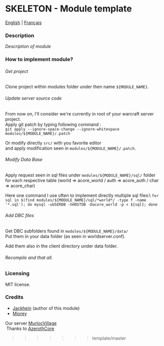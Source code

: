 # SKELETON - Module template

[English](README.md) | [Français](README_FR.md)

### Description

*Description of module*

### How to implement module?

###### Get project

Clone project within modules folder under then name `${MODULE_NAME}`.

###### Update server source code

From now on, I'll consider we're currently in root of your warcraft server project.\
Apply git patch by typing following command :\
`git apply --ignore-space-change --ignore-whitespace modules/${MODULE_NAME}/.patch`

Or modify directly `src/` with you favorite editor\
and apply modification seen in `modules/${MODULE_NAME}/.patch`.

###### Modify Data Base

Apply request seen in sql files under `modules/${MODULE_NAME}/sql/` folder\
for each respective table (world => acore\_world / auth => acore\_auth / char => acore\_char)

Here one command I use often to implement directly multiple sql files:\ 
`for sql in $(find modules/${MODULE_NAME}/sql/*world*/ -type f -name '*.sql'); do mysql -uUSERDB -hHOSTDB -Dacore_world -p < ${sql}; done`

###### Add DBC files

Get DBC subfolders found in `modules/${MODULE_NAME}/data/`\
Put them in your data folder (as seen in worldserver.conf).

Add them also in the client directory under data folder.

###### Recompile and that all.

### Licensing

MIT license.

### Credits

* [Jackhein](https://github.com/Jackhein) (author of this module)
* [Miorey](https://github.com/Miorey/)

Our server [MurlocVillage](https://wotlk.murlocvillage.com/fr/)\
&nbsp;Thanks to [AzerothCore](http://azerothcore.org/)
>>>>>>> template/master
